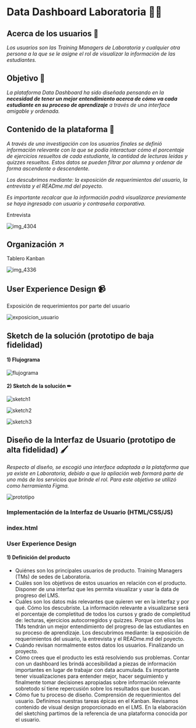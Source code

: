 # Data Dashboard Laboratoria 👩‍💻

## Acerca de los usuarios 👫

*Los usuarios son las Training Managers de Laboratoria y cualquier otra persona a la que se le asigne el rol de visualizar la información de las estudiantes.*

## Objetivo 📌

*La plataforma Data Dashboard ha sido diseñada pensando en la* ***necesidad de tener un mejor entendimiento acerca de cómo va cada estudiante en su proceso de aprendizaje*** *a través de una interface amigable y ordenada.*


## Contenido de la plataforma 📓

*A través de una investigación con los usuarios finales se definió información relevante con la que se podía interactuar cómo el porcentaje de ejercicios resueltos de cada estudiante, la cantidad de lecturas leídas y quizzes resueltos. Estos datos se pueden filtrar por alumna y ordenar de forma ascendente o descendente.*

*Los descubrimos mediante: la exposición de requerimientos del usuario, la entrevista y el READme.md del poyecto.*

*Es importante recalcar que la información podrá visualizarce previamente se haya ingresado con usuario y contraseña corporativa.*

Entrevista

![img_4304](https://user-images.githubusercontent.com/39319360/41465550-3756f45a-7064-11e8-92aa-1df625d956fb.JPG)


## Organización ↗
Tablero Kanban

![img_4336](https://user-images.githubusercontent.com/39319360/41464895-8d1bf6d6-7061-11e8-9c39-752d1027b8ae.JPG)

## User Experience Design 📹

Exposición de requerimientos por parte del usuario

![exposicion_usuario](https://user-images.githubusercontent.com/39319360/41465506-05c34cb8-7064-11e8-94e3-9ba3cc33aa01.jpg)

## Sketch de la solución (prototipo de baja fidelidad)

#### 1) Flujograma 

![flujograma](https://user-images.githubusercontent.com/39319360/41474458-aa1ac72e-7081-11e8-8c47-71aef8086104.jpg)

#### 2) Sketch de la solución ✏

![sketch1](https://user-images.githubusercontent.com/39319360/41475151-9698dd92-7083-11e8-9577-7158d58f0ac2.png)

![sketch2](https://user-images.githubusercontent.com/39319360/41475162-9cf3650e-7083-11e8-83c2-fe6bb139e43c.png)

![sketch3](https://user-images.githubusercontent.com/39319360/41475173-9fa38c20-7083-11e8-9348-064d3a5ffffc.png)

## Diseño de la Interfaz de Usuario (prototipo de alta fidelidad) 🖌

*Respecto al diseño, se escogió una interface adaptada a la plataforma que ya existe en Laboratoria, debido a que la apliación web formará parte de uno más de los servicios que brinde el rol. Para este objetivo se utilizó como herramienta Figma.*

![prototipo](https://user-images.githubusercontent.com/38537678/41785117-33fe18c6-7607-11e8-8adc-5fcf55f69a5e.png)



### Implementación de la Interfaz de Usuario (HTML/CSS/JS)
### index.html

### User Experience Design

#### 1) Definición del producto

* Quiénes son los principales usuarios de producto.
  Training Managers (TMs) de sedes de Laboratoria.
* Cuáles son los objetivos de estos usuarios en relación con el producto.
  Disponer de una interfaz que les permita visualizar y usar la data de progreso del LMS.
* Cuáles son los datos más relevantes que quieren ver en la interfaz y
  por qué. Cómo los descubriste.
  La información relevante a visualizarse será el porcentaje de completitud de todos los cursos y grado de completitud 
  de: lecturas, ejercicios autocorregidos y quizzes.
  Porque con ellos las TMs tendrán un mejor entendimiento del progreso de las estudiantes en su proceso de aprendizaje.
  Los descubrimos mediante: la exposición de requerimientos del usuario, la entrevista y el READme.md del poyecto.
* Cuándo revisan normalmente estos datos los usuarios.
  Finalizando un proyecto.
* Cómo crees que el producto les está resolviendo sus problemas.
  Contar con un dashboard les brindá accesibilidad a piezas de información importantes en lugar de trabajar con data acumulada.
  Es importante tener visualizaciones para entender mejor, hacer seguimiento y finalmente tomar decisiones apropiadas sobre información relevante sobretodo sí tiene repercusión sobre los resultados que buscan.
* Cómo fue tu proceso de diseño.
  Comprensión de requerimientos del usuario.
  Definimos nuestras tareas épicas en el Kanban.
  Revisamos contenido de visual design proporcionado en el LMS.
  En la elaboración del sketching partimos de la referencia de una plataforma conocida por el usuario.
